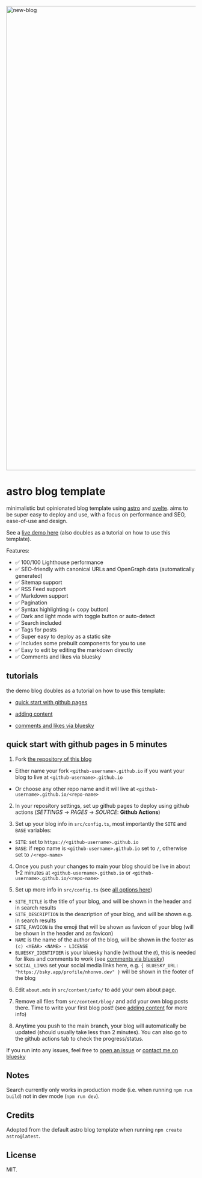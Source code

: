 [<img width="1234" alt="new-blog" src="https://github.com/user-attachments/assets/4afbcff2-64a9-4808-81b9-96be4f10eeec" />](https://nhonvo.github.io/)

# astro blog template

minimalistic but opinionated blog template using [astro](https://astro.build/) and [svelte](https://svelte.dev/). aims to be super easy to deploy and use, with a focus on performance and SEO, ease-of-use and design.

See a [live demo here](https://nhonvo.github.io/) (also doubles as a tutorial on how to use this template).

Features:

- ✅ 100/100 Lighthouse performance
- ✅ SEO-friendly with canonical URLs and OpenGraph data (automatically generated)
- ✅ Sitemap support
- ✅ RSS Feed support
- ✅ Markdown support
- ✅ Pagination
- ✅ Syntax highlighting (+ copy button)
- ✅ Dark and light mode with toggle button or auto-detect
- ✅ Search included
- ✅ Tags for posts
- ✅ Super easy to deploy as a static site
- ✅ Includes some prebuilt components for you to use
- ✅ Easy to edit by editing the markdown directly
- ✅ Comments and likes via bluesky

## tutorials

the demo blog doubles as a tutorial on how to use this template:

- [quick start with github pages](https://nhonvo.github.io/posts/how-to-use)

- [adding content](https://nhonvo.github.io/posts/adding-content)

- [comments and likes via bluesky](https://nhonvo.github.io/posts/comments-via-bluesky)

## quick start with github pages in 5 minutes

1. Fork [the repository of this blog](https://github.com/nhonvo/algo-blog) 

- Either name your fork `<github-username>.github.io` if you want your blog to live at `<github-username>.github.io` 

- Or choose any other repo name and it will live at `<github-username>.github.io/<repo-name>`

2. In your repository settings, set up github pages to deploy using github actions (_SETTINGS_ -> _PAGES_ -> _SOURCE_: **Github Actions**)

3. Set up your blog info in `src/config.ts`, most importantly the `SITE` and `BASE` variables:

- `SITE`: set to `https://<github-username>.github.io`
- `BASE`: if repo name is `<github-username>.github.io` set to `/`, otherwise set to `/<repo-name>`

4. Once you push your changes to main your blog should be live in about 1-2 minutes at 
`<github-username>.github.io` or `<github-username>.github.io/<repo-name>`

5. Set up more info in `src/config.ts` (see [all options here](https://nhonvo.github.io/posts/configuring-the-blog))

- `SITE_TITLE` is the title of your blog, and will be shown in the header and in search results
- `SITE_DESCRIPTION` is the description of your blog, and will be shown e.g. in search results
- `SITE_FAVICON` is the emoji that will be shown as favicon of your blog (will be shown in the header and as favicon)
- `NAME` is the name of the author of the blog, will be shown in the footer as `(c) <YEAR> <NAME> - LICENSE`
- `BLUESKY_IDENTIFIER` is your bluesky handle (without the `@`), this is needed for likes and comments to work 
(see [comments via bluesky](https://nhonvo.github.io/posts/comments-via-bluesky))
- `SOCIAL_LINKS` set your social media links here, e.g. `{ BLUESKY_URL: "https://bsky.app/profile/nhonvo.dev" }` 
will be shown in the footer of the blog

6. Edit `about.mdx` in `src/content/info/` to add your own about page.

7. Remove all files from `src/content/blog/` and add your own blog posts there. Time to write your first blog post! 
(see [adding content](https://nhonvo.github.io/posts/adding-content) for more info)

8. Anytime you push to the main branch, your blog will automatically be updated (should usually take less than 2 minutes). 
You can also go to the github actions tab to check the progress/status.

If you run into any issues, feel free to [open an issue](https://github.com/nhonvo/algo-blog/issues) or 
[contact me on bluesky](https://bsky.app/profile/nhonvo.dev)

## Notes

Search currently only works in production mode (i.e. when running `npm run build`) not in dev mode (`npm run dev`).

## Credits

Adopted from the default astro blog template when running `npm create astro@latest`.

## License

MIT.
